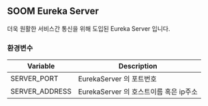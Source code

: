 ## SOOM Eureka Server
더욱 원활한 서비스간 통신을 위해 도입된 Eureka Server 입니다.
### 환경변수
|Variable|Description|
|---|---|
| SERVER_PORT | EurekaServer 의 포트번호 |
| SERVER_ADDRESS | EurekaServer 의 호스트이름 혹은 ip주소 |